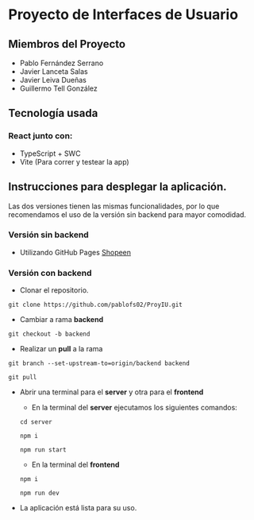<h1>Proyecto de Interfaces de Usuario</h1>

## Miembros del Proyecto

- Pablo Fernández Serrano
- Javier Lanceta Salas
- Javier Leiva Dueñas
- Guillermo Tell González

<h2>Tecnología usada</h2>
<h3>React junto con:</h3>
<ul>
  <li>TypeScript + SWC</li>
  <li>Vite (Para correr y testear la app)</li>
</ul>

## Instrucciones para desplegar la aplicación.

Las dos versiones tienen las mismas funcionalidades, por lo que recomendamos el uso de la versión sin backend para mayor comodidad.

### Versión sin backend

- Utilizando GitHub Pages [Shopeen](https://pablofs02.github.io/ProyIU/)

### Versión con backend

- Clonar el repositorio. 

`git clone https://github.com/pablofs02/ProyIU.git`

- Cambiar a rama **backend**

`git checkout -b backend`

- Realizar un **pull** a la rama

`git branch --set-upstream-to=origin/backend backend`

`git pull`

- Abrir una terminal para el **server** y otra para el **frontend**

  - En la terminal del **server** ejecutamos los siguientes comandos:

  `cd server`
  
  `npm i`

  `npm run start`

  - En la terminal del **frontend**

  `npm i`

  `npm run dev`

- La aplicación está lista para su uso.
